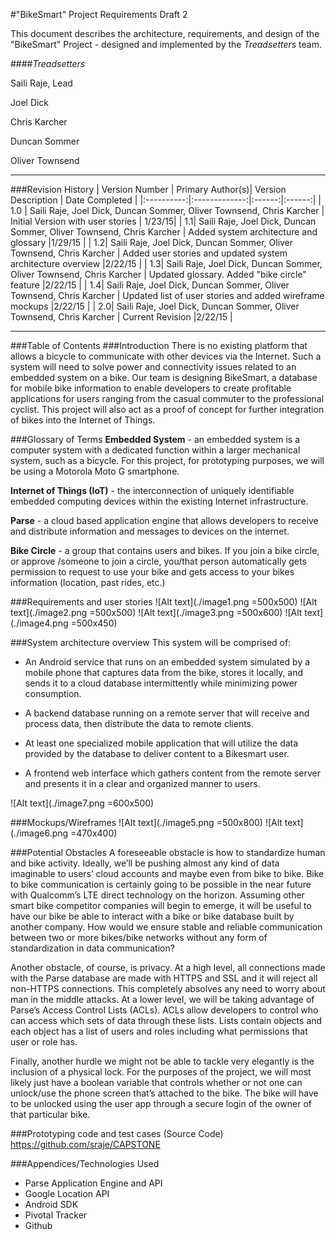 #"BikeSmart" Project Requirements Draft 2

This document describes the architecture, requirements, and design of the "BikeSmart" Project - designed and implemented by the *Treadsetters* team.

####*Treadsetters*

Saili Raje, Lead

Joel Dick

Chris Karcher

Duncan Sommer

Oliver Townsend

---

###Revision History 
| Version Number |      Primary Author(s)|  Version Description | Date Completed | 
|:----------:|:-------------:|:------:|:------:|
| 1.0 |  Saili Raje, Joel Dick, Duncan Sommer, Oliver Townsend, Chris Karcher | Initial Version with user stories | 1/23/15|
| 1.1|   Saili Raje, Joel Dick, Duncan Sommer, Oliver Townsend, Chris Karcher   |   Added system architecture and glossary  |1/29/15 | 
| 1.2|   Saili Raje, Joel Dick, Duncan Sommer, Oliver Townsend, Chris Karcher   |   Added user stories and updated system architecture overview |2/22/15 | 
| 1.3|   Saili Raje, Joel Dick, Duncan Sommer, Oliver Townsend, Chris Karcher   |   Updated glossary. Added "bike circle" feature  |2/22/15 | 
| 1.4|   Saili Raje, Joel Dick, Duncan Sommer, Oliver Townsend, Chris Karcher   |   Updated list of user stories and added wireframe mockups |2/22/15 | 
| 2.0|   Saili Raje, Joel Dick, Duncan Sommer, Oliver Townsend, Chris Karcher   |   Current Revision |2/22/15 | 

---
###Table of Contents
###Introduction 
There is no existing platform that allows a bicycle to communicate with other devices via the Internet. Such a system will need to solve power and connectivity issues related to an embedded system on a bike. Our team is designing BikeSmart, a database for mobile bike information to enable developers to create profitable applications for users ranging from the casual commuter to the professional cyclist. This project will also act as a proof of concept for further integration of bikes into the Internet of Things. 


###Glossary of Terms
**Embedded System** - an embedded system is a computer system with a dedicated function within a larger mechanical system, such as a bicycle. For this project, for prototyping purposes, we will be using a Motorola Moto G smartphone. 

**Internet of Things (IoT)** -  the interconnection of uniquely identifiable embedded computing devices within the existing Internet infrastructure.

**Parse** - a cloud based application engine that allows developers to receive and distribute information and messages to devices on the internet.

**Bike Circle** - a group that contains users and bikes. If you join a bike circle, or approve /someone to join a circle, you/that person automatically gets permission to request to use your bike and gets access to your bikes information (location, past rides, etc.)
 
###Requirements and user stories
![Alt text](./image1.png =500x500)
![Alt text](./image2.png =500x500)
![Alt text](./image3.png =500x600)
![Alt text](./image4.png =500x450)


###System architecture overview
This system will be comprised of:

- An Android service that runs on an embedded system simulated by a mobile phone that captures data from the bike, stores it locally, and sends it  to a cloud database intermittently while minimizing power consumption.

- A backend database running on a remote server that will receive and process data, then distribute the data to remote clients. 

- At least one specialized mobile application that will utilize the data provided by the database to deliver content to a Bikesmart user.

- A frontend web interface which gathers content from the remote server and presents it in a clear and organized manner to users.

![Alt text](./image7.png =600x500)


###Mockups/Wireframes
![Alt text](./image5.png =500x800)
![Alt text](./image6.png =470x400)

###Potential Obstacles
A foreseeable obstacle is how to standardize human and bike activity. Ideally, we’ll be pushing almost any kind of data imaginable to users’ cloud accounts and maybe even from bike to bike. Bike to bike communication is certainly going to be possible in the near future with Qualcomm’s LTE direct technology on the horizon. Assuming other smart bike competitor companies will begin to emerge, it will be useful to have our bike be able to interact with a bike or bike database built by another company. How would we ensure stable and reliable communication between two or more bikes/bike networks without any form of standardization in data communication?

Another obstacle, of course, is privacy. At a high level, all connections made with the Parse database are made with HTTPS and SSL and it will reject all non-HTTPS connections. This completely absolves any need to worry about man in the middle attacks. At a lower level, we will be taking advantage of Parse’s Access Control Lists (ACLs). ACLs allow developers to control who can access which sets of data through these lists. Lists contain objects and each object has a list of users and roles including what permissions that user or role has.

Finally, another hurdle we might not be able to tackle very elegantly is the inclusion of a physical lock. For the purposes of the project, we will most likely just have a boolean variable that controls whether or not one can unlock/use the phone screen that’s attached to the bike. The bike will have to be unlocked using the user app through a secure login of the owner of that particular bike.

###Prototyping code and test cases (Source Code) 
https://github.com/sraje/CAPSTONE


###Appendices/Technologies Used
 
- Parse Application Engine and API
- Google Location API
- Android SDK
- Pivotal Tracker 
- Github


